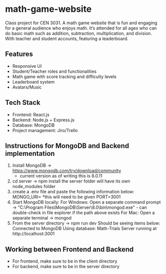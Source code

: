 # math-game-website

Class project for CEN 3031.
A math game website that is fun and engaging for a general audience who enjoys math. It’s attended for all ages who can do basic math such as addition, subtraction, multiplication, and division. With teacher and student accounts, featuring a leaderboard.

## Features

- Responsive UI
- Student/Teacher roles and functionalities
- Math game with score tracking and difficulty levels
- Leaderboard system
- Avatars/Music

## Tech Stack

- Frontend: React.js
- Backend: Node.js + Express.js
- Database: MongoDB
- Project management: Jiro/Trello

## Instructions for MongoDB and Backend implementation

1. Install MongoDB -> https://www.mongodb.com/try/download/community
   - current version as of writing this is 8.0.11
2. cd server -> npm install
   the server folder will have its own node_modules folder
3. create a .env file and paste the following information below:
   MONGO_URI= \*this will need to be given
   PORT=3001
4. Start MongoDB locally:
   For Windows: Open a separate command prompt -> "C:\Program Files\MongoDB\Server\8.0\bin\mongod.exe" - can double-check in file explorer if the path above exists
   For Mac: Open a separate terminal -> mongod
5. From the server directory -> npm run dev
   Should be seeing items below:
   Connected to MongoDB
   Using database: Math-Trials
   Server running at http://localhost:3001

## Working between Frontend and Backend

- For frontend, make sure to be in the client directory
- For backend, make sure to be in the server directory
